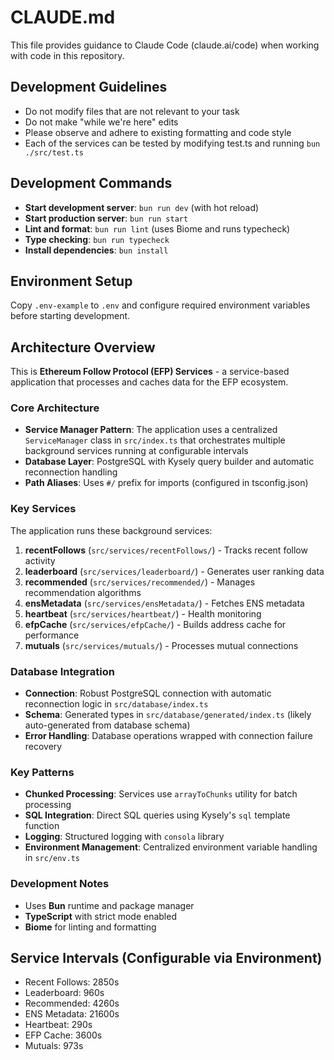# CLAUDE.md

This file provides guidance to Claude Code (claude.ai/code) when working with code in this repository.

## Development Guidelines
- Do not modify files that are not relevant to your task
- Do not make "while we're here" edits
- Please observe and adhere to existing formatting and code style
- Each of the services can be tested by modifying test.ts and running `bun ./src/test.ts`

## Development Commands

- **Start development server**: `bun run dev` (with hot reload)
- **Start production server**: `bun run start`
- **Lint and format**: `bun run lint` (uses Biome and runs typecheck)
- **Type checking**: `bun run typecheck`
- **Install dependencies**: `bun install`

## Environment Setup

Copy `.env-example` to `.env` and configure required environment variables before starting development.

## Architecture Overview

This is **Ethereum Follow Protocol (EFP) Services** - a service-based application that processes and caches data for the EFP ecosystem.

### Core Architecture

- **Service Manager Pattern**: The application uses a centralized `ServiceManager` class in `src/index.ts` that orchestrates multiple background services running at configurable intervals
- **Database Layer**: PostgreSQL with Kysely query builder and automatic reconnection handling
- **Path Aliases**: Uses `#/` prefix for imports (configured in tsconfig.json)

### Key Services

The application runs these background services:

1. **recentFollows** (`src/services/recentFollows/`) - Tracks recent follow activity
2. **leaderboard** (`src/services/leaderboard/`) - Generates user ranking data
3. **recommended** (`src/services/recommended/`) - Manages recommendation algorithms
4. **ensMetadata** (`src/services/ensMetadata/`) - Fetches ENS metadata
5. **heartbeat** (`src/services/heartbeat/`) - Health monitoring
6. **efpCache** (`src/services/efpCache/`) - Builds address cache for performance
7. **mutuals** (`src/services/mutuals/`) - Processes mutual connections

### Database Integration

- **Connection**: Robust PostgreSQL connection with automatic reconnection logic in `src/database/index.ts`
- **Schema**: Generated types in `src/database/generated/index.ts` (likely auto-generated from database schema)
- **Error Handling**: Database operations wrapped with connection failure recovery

### Key Patterns

- **Chunked Processing**: Services use `arrayToChunks` utility for batch processing
- **SQL Integration**: Direct SQL queries using Kysely's `sql` template function
- **Logging**: Structured logging with `consola` library
- **Environment Management**: Centralized environment variable handling in `src/env.ts`

### Development Notes

- Uses **Bun** runtime and package manager
- **TypeScript** with strict mode enabled
- **Biome** for linting and formatting

## Service Intervals (Configurable via Environment)

- Recent Follows: 2850s
- Leaderboard: 960s
- Recommended: 4260s
- ENS Metadata: 21600s
- Heartbeat: 290s
- EFP Cache: 3600s
- Mutuals: 973s
